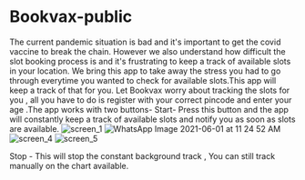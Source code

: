 # Bookvax-public
The current pandemic situation is bad and it's important to get the covid vaccine to break the chain.
However we also understand how difficult the slot booking process is and it's frustrating to keep a track
of available slots in your location.
We bring this app to take away the stress you had to go through everytime
you wanted to check for available slots.This app will keep a track of that for you.
Let Bookvax worry about tracking the slots for you , all you have to do is register with your correct pincode 
and enter your age .The app works with two buttons-
Start- Press this button and the app will constantly keep a track of available slots and notify you as soon
as slots are available.
![screen_1](https://user-images.githubusercontent.com/41268465/120272836-511df700-c2cb-11eb-835e-598f21a97444.png)
![WhatsApp Image 2021-06-01 at 11 24 52 AM](https://user-images.githubusercontent.com/41268465/120273377-0d77bd00-c2cc-11eb-8baa-18a57fd8ecd0.jpeg)
![screen_4](https://user-images.githubusercontent.com/41268465/120272857-59763200-c2cb-11eb-9993-917a6ffbf287.png)
![screen_5](https://user-images.githubusercontent.com/41268465/120272866-5b3ff580-c2cb-11eb-9119-772c143178eb.png)

Stop - This will stop the constant background track , You can still track manually on the chart available.
